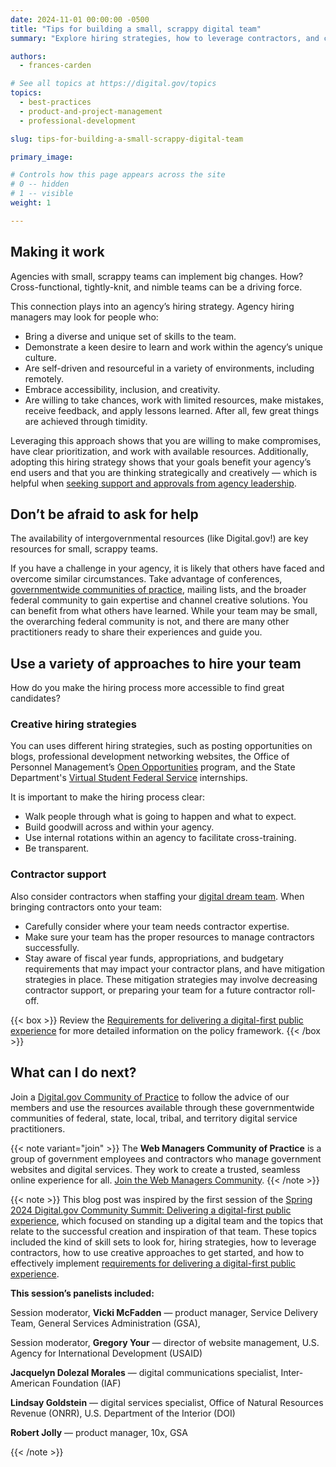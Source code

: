```yaml
---
date: 2024-11-01 00:00:00 -0500
title: "Tips for building a small, scrappy digital team"
summary: "Explore hiring strategies, how to leverage contractors, and creative approaches for building your digital team."

authors:
  - frances-carden

# See all topics at https://digital.gov/topics
topics:
  - best-practices
  - product-and-project-management
  - professional-development

slug: tips-for-building-a-small-scrappy-digital-team

primary_image: 

# Controls how this page appears across the site
# 0 -- hidden
# 1 -- visible
weight: 1

---
```


## Making it work

Agencies with small, scrappy teams can implement big changes. How? Cross-functional, tightly-knit, and nimble teams can be a driving force. 

This connection plays into an agency’s hiring strategy. Agency hiring managers may look for people who:

* Bring a diverse and unique set of skills to the team.
* Demonstrate a keen desire to learn and work within the agency’s unique culture.
* Are self-driven and resourceful in a variety of environments, including remotely.
* Embrace accessibility, inclusion, and creativity.
* Are willing to take chances, work with limited resources, make mistakes, receive feedback, and apply lessons learned. After all, few great things are achieved through timidity. 

Leveraging this approach shows that you are willing to make compromises, have clear prioritization, and work with available resources. Additionally, adopting this hiring strategy shows that your goals benefit your agency’s end users and that you are thinking strategically and creatively — which is helpful when [seeking support a​​nd approvals from agency leadership](https://digital.gov/2024/05/20/a-five-step-plan-for-communicating-with-leadership/).

## Don’t be afraid to ask for help

The availability of intergovernmental resources (like Digital.gov!) are key resources for small, scrappy teams. 

If you have a challenge in your agency, it is likely that others have faced and overcome similar circumstances. Take advantage of conferences, [governmentwide communities of practice](https://digital.gov/communities/), mailing lists, and the broader federal community to gain expertise and channel creative solutions. You can benefit from what others have learned. While your team may be small, the overarching federal community is not, and there are many other practitioners ready to share their experiences and guide you.

## Use a variety of approaches to hire your team

How do you make the hiring process more accessible to find great candidates? 

### Creative hiring strategies

You can uses different hiring strategies, such as posting opportunities on blogs, professional development networking websites, the Office of Personnel Management’s [Open Opportunities](https://openopps.usajobs.gov/) program, and the State Department's [Virtual Student Federal Service](https://careers.state.gov/interns-fellows/virtual-student-federal-service/) internships. 

It is important to make the hiring process clear:

* Walk people through what is going to happen and what to expect.
* Build goodwill across and within your agency.
* Use internal rotations within an agency to facilitate cross-training.
* Be transparent.

### Contractor support

Also consider contractors when staffing your [digital dream team](https://digital.gov/2020/05/27/whos-on-your-digital-dream-team/). When bringing contractors onto your team: 

* Carefully consider where your team needs contractor expertise.
* Make sure your team has the proper resources to manage contractors successfully.
* Stay aware of fiscal year funds, appropriations, and budgetary requirements that may impact your contractor plans, and have mitigation strategies in place. These mitigation strategies may involve decreasing contractor support, or preparing your team for a future contractor roll-off. 

{{< box >}}
Review the [Requirements for delivering a digital-first public experience](https://digital.gov/resources/delivering-digital-first-public-experience/) for more detailed information on the policy framework.
{{< /box >}}

## What can I do next?

Join a [Digital.gov Community of Practice](https://digital.gov/communities/) to follow the advice of our members and use the resources available through these governmentwide communities of federal, state, local, tribal, and territory digital service practitioners. 

{{< note variant="join" >}}
The **Web Managers Community of Practice** is a group of government employees and contractors who manage government websites and digital services. They work to create a trusted, seamless online experience for all. [Join the Web Managers Community](https://digital.gov/communities/web-content-managers/).
{{< /note >}}

{{< note >}}
This blog post was inspired by the first session of the [Spring 2024 Digital.gov Community Summit: Delivering a digital-first public experience](https://digital.gov/event/2024/03/13/spring-2024-community-summit/), which focused on standing up a digital team and the topics that relate to the successful creation and inspiration of that team. These topics included the kind of skill sets to look for, hiring strategies, how to leverage contractors, how to use creative approaches to get started, and how to effectively implement [requirements for delivering a digital-first public experience](https://digital.gov/resources/delivering-digital-first-public-experience/).

**This session’s panelists included:** 

Session moderator, **Vicki McFadden** — product manager, Service Delivery Team, General Services Administration (GSA), 

Session moderator, **Gregory Your** — director of website management, U.S. Agency for International Development (USAID)

**Jacquelyn Dolezal Morales** — digital communications specialist, Inter-American Foundation (IAF)

**Lindsay Goldstein** — digital services specialist, Office of Natural Resources Revenue (ONRR), U.S. Department of the Interior (DOI)

**Robert Jolly** — product manager, 10x, GSA

{{< /note >}}
